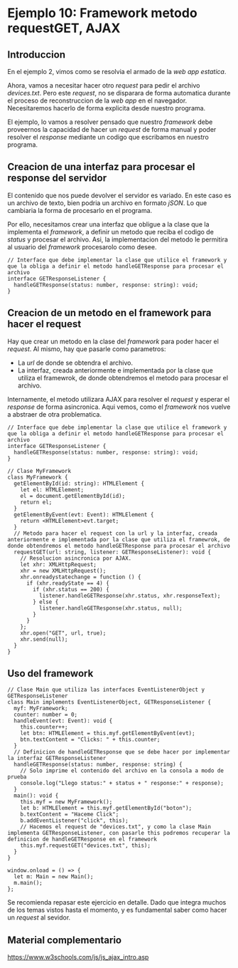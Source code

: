 # Ejemplo 10: Framework metodo requestGET, AJAX

## Introduccion

En el ejemplo 2, vimos como se resolvia el armado de la _web app estatica_.

Ahora, vamos a necesitar hacer otro _request_ para pedir el archivo _devices.txt_. Pero este _request_, no se disparara de forma automatica durante el proceso de reconstruccion de la _web app_ en el navegador. Necesitaremos hacerlo de forma explicita desde nuestro programa.

El ejemplo, lo vamos a resolver pensado que nuestro _framework_ debe proveernos la capacidad de hacer un _request_ de forma manual y poder resolver el _response_ mediante un codigo que escribamos en nuestro programa.

## Creacion de una interfaz para procesar el response del servidor

El contenido que nos puede devolver el servidor es variado. En este caso es un archivo de texto, bien podria un archivo en formato _jSON_. Lo que cambiaria la forma de procesarlo en el programa.

Por ello, necesitamos crear una interfaz que obligue a la clase que la implementa el _framework_, a definir un metodo que reciba el codigo de _status_ y procesar el archivo. Asi, la implementacion del metodo le permitira al usuario del _framework_ procesarolo como desee.

```
// Interface que debe implementar la clase que utilice el framework y que la obliga a definir el metodo handleGETResponse para procesar el archivo
interface GETResponseListener {
  handleGETResponse(status: number, response: string): void;
}
```

## Creacion de un metodo en el framework para hacer el request

Hay que crear un metodo en la clase del _framework_ para poder hacer el _request_. Al mismo, hay que pasarle como parametros:

- La _url_ de donde se obtendra el archivo.
- La interfaz, creada anteriormente e implementada por la clase que utiliza el framewrok, de donde obtendremos el metodo para procesar el archivo.

Internamente, el metodo utilizara AJAX para resolver el _request_ y esperar el _response_ de forma asincronica. Aqui vemos, como el _framework_ nos vuelve a abstraer de otra problematica.

```
// Interface que debe implementar la clase que utilice el framework y que la obliga a definir el metodo handleGETResponse para procesar el archivo
interface GETResponseListener {
  handleGETResponse(status: number, response: string): void;
}

// Clase MyFramework
class MyFramework {
  getElementById(id: string): HTMLElement {
    let el: HTMLElement;
    el = document.getElementById(id);
    return el;
  }
  getElementByEvent(evt: Event): HTMLElement {
    return <HTMLElement>evt.target;
  }
  // Metodo para hacer el request con la url y la interfaz, creada anteriormente e implementada por la clase que utiliza el framewrok, de donde obtendremos el metodo handleGETResponse para procesar el archivo
  requestGET(url: string, listener: GETResponseListener): void {
    // Resolucion asincronica por AJAX.
    let xhr: XMLHttpRequest;
    xhr = new XMLHttpRequest();
    xhr.onreadystatechange = function () {
      if (xhr.readyState == 4) {
        if (xhr.status == 200) {
          listener.handleGETResponse(xhr.status, xhr.responseText);
        } else {
          listener.handleGETResponse(xhr.status, null);
        }
      }
    };
    xhr.open("GET", url, true);
    xhr.send(null);
  }
}
```

## Uso del framework

```
// Clase Main que utiliza las interfaces EventListenerObject y GETResponseListener
class Main implements EventListenerObject, GETResponseListener {
  myf: MyFramework;
  counter: number = 0;
  handleEvent(evt: Event): void {
    this.counter++;
    let btn: HTMLElement = this.myf.getElementByEvent(evt);
    btn.textContent = "Clicks: " + this.counter;
  }
  // Definicion de handleGETResponse que se debe hacer por implementar la interfaz GETResponseListener
  handleGETResponse(status: number, response: string) {
    // Solo imprime el contenido del archivo en la consola a modo de prueba
    console.log("Llego status:" + status + " response:" + response);
  }
  main(): void {
    this.myf = new MyFramework();
    let b: HTMLElement = this.myf.getElementById("boton");
    b.textContent = "Haceme Click";
    b.addEventListener("click", this);
    // Hacemos el request de "devices.txt", y como la clase Main implementa GETResponseListener, con pasarle this podremos recuperar la definicion de handleGETResponse en el framework
    this.myf.requestGET("devices.txt", this);
  }
}

window.onload = () => {
  let m: Main = new Main();
  m.main();
};
```

Se recomienda repasar este ejercicio en detalle. Dado que integra muchos de los temas vistos hasta el momento, y es fundamental saber como hacer un _request_ al sevidor.

## Material complementario

https://www.w3schools.com/js/js_ajax_intro.asp
